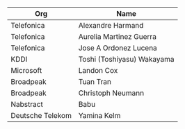 | Org                    | Name                                                |
| -----------------------| ----------------------------------------------------|
| Telefonica | Alexandre Harmand |
| Telefonica | Aurelia Martinez Guerra |
| Telefonica | Jose A Ordonez Lucena |
| KDDI | Toshi (Toshiyasu) Wakayama |
| Microsoft | Landon Cox |
| Broadpeak  | Tuan Tran |
| Broadpeak | Christoph Neumann |
| Nabstract | Babu |
| Deutsche Telekom | Yamina Kelm |
